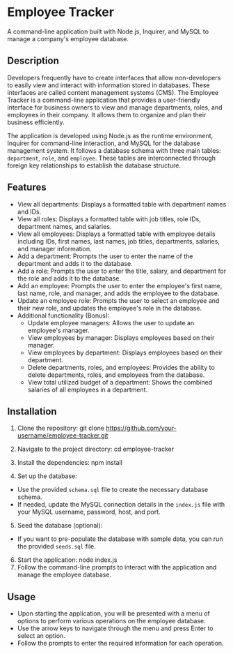 # Employee Tracker

A command-line application built with Node.js, Inquirer, and MySQL to manage a company's employee database.

## Description

Developers frequently have to create interfaces that allow non-developers to easily view and interact with information stored in databases. These interfaces are called content management systems (CMS). The Employee Tracker is a command-line application that provides a user-friendly interface for business owners to view and manage departments, roles, and employees in their company. It allows them to organize and plan their business efficiently.

The application is developed using Node.js as the runtime environment, Inquirer for command-line interaction, and MySQL for the database management system. It follows a database schema with three main tables: `department`, `role`, and `employee`. These tables are interconnected through foreign key relationships to establish the database structure.

## Features

- View all departments: Displays a formatted table with department names and IDs.
- View all roles: Displays a formatted table with job titles, role IDs, department names, and salaries.
- View all employees: Displays a formatted table with employee details including IDs, first names, last names, job titles, departments, salaries, and manager information.
- Add a department: Prompts the user to enter the name of the department and adds it to the database.
- Add a role: Prompts the user to enter the title, salary, and department for the role and adds it to the database.
- Add an employee: Prompts the user to enter the employee's first name, last name, role, and manager, and adds the employee to the database.
- Update an employee role: Prompts the user to select an employee and their new role, and updates the employee's role in the database.
- Additional functionality (Bonus):
  - Update employee managers: Allows the user to update an employee's manager.
  - View employees by manager: Displays employees based on their manager.
  - View employees by department: Displays employees based on their department.
  - Delete departments, roles, and employees: Provides the ability to delete departments, roles, and employees from the database.
  - View total utilized budget of a department: Shows the combined salaries of all employees in a department.

## Installation

1. Clone the repository: git clone https://github.com/your-username/employee-tracker.git

2. Navigate to the project directory: cd employee-tracker

3. Install the dependencies: npm install
4. Set up the database:

- Use the provided `schema.sql` file to create the necessary database schema.
- If needed, update the MySQL connection details in the `index.js` file with your MySQL username, password, host, and port.

5. Seed the database (optional):

- If you want to pre-populate the database with sample data, you can run the provided `seeds.sql` file.

6. Start the application: node index.js
7. Follow the command-line prompts to interact with the application and manage the employee database.

## Usage

- Upon starting the application, you will be presented with a menu of options to perform various operations on the employee database.
- Use the arrow keys to navigate through the menu and press Enter to select an option.
- Follow the prompts to enter the required information for each operation.






